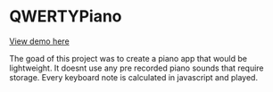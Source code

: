 # QWERTYPiano

[View demo here](https://rawgit.com/soliemad/QWERTYPiano/master/Panio.html)

The goad of this project was to create a piano app that would be lightweight. It doesnt use any pre recorded piano sounds that require storage. Every keyboard note is calculated in javascript and played.
